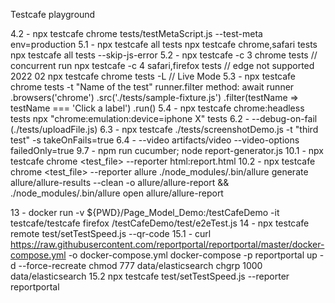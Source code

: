 Testcafe playground 

4.2 - npx testcafe chrome tests/testMetaScript.js --test-meta env=production
5.1 - npx testcafe all tests
      npx testcafe chrome,safari tests
      npx testcafe all tests --skip-js-error
5.2 - npx testcafe -c 3 chrome tests // concurrent run
      npx testcafe -c 4 safari,firefox tests // edge not supported 2022 02
      npx testcafe chrome tests -L // Live Mode
5.3 - npx testcafe chrome tests -t "Name of the test"
      runner.filter method:
      await runner
        .browsers('chrome')
        .src('./tests/sample-fixture.js')
        .filter(testName => testName === 'Click a label')
        .run()
5.4 - npx testcafe chrome:headless tests
      npx "chrome:emulation:device=iphone X" tests
6.2 - --debug-on-fail (./tests/uploadFile.js)
6.3 - npx testcafe ./tests/screenshotDemo.js -t "third test" -s takeOnFails=true
6.4 - --video artifacts/video --video-options failedOnly=true
9.7 - npm run cucumber; node report-generator.js
10.1 - npx testcafe chrome <test_file> --reporter html:report.html
10.2 - npx testcafe chrome <test_file> --reporter allure
      ./node_modules/.bin/allure generate allure/allure-results --clean -o allure/allure-report && ./node_modules/.bin/allure open allure/allure-report

13 - docker run -v ${PWD}/Page_Model_Demo:/testCafeDemo -it testcafe/testcafe firefox /testCafeDemo/test/e2eTest.js
14 - npx testcafe remote test/setTestSpeed.js --qr-code
15.1 - curl https://raw.githubusercontent.com/reportportal/reportportal/master/docker-compose.yml -o docker-compose.yml
      docker-compose -p reportportal up -d --force-recreate
      chmod 777 data/elasticsearch 
      chgrp 1000 data/elasticsearch 
15.2 npx testcafe test/setTestSpeed.js --reporter reportportal
